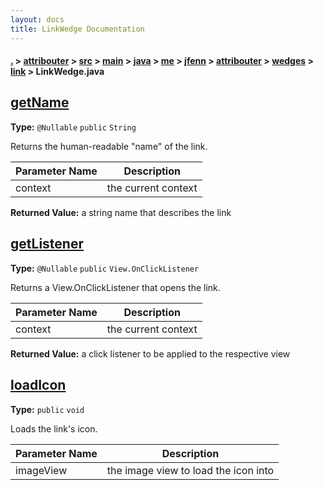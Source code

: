 ```yaml
---
layout: docs
title: LinkWedge Documentation
---
```

#### [.](./../../../../../../../../../index) > [attribouter](./../../../../../../../../index) > [src](./../../../../../../../index) > [main](./../../../../../../index) > [java](./../../../../../index) > [me](./../../../../index) > [jfenn](./../../../index) > [attribouter](./../../index) > [wedges](./../index) > [link](./index) > **LinkWedge.java**

## [getName](https://github.com/TheAndroidMaster/Attribouter/blob/master/attribouter/src/main/java/me/jfenn/attribouter/wedges/link/LinkWedge.java#L56)

**Type:** `@Nullable` `public` `String`

Returns the human-readable "name" of the link. 





|Parameter Name|Description|
|-----|-----|
|context|the current context|


**Returned Value:** a string name that describes the link  








## [getListener](https://github.com/TheAndroidMaster/Attribouter/blob/master/attribouter/src/main/java/me/jfenn/attribouter/wedges/link/LinkWedge.java#L67)

**Type:** `@Nullable` `public` `View.OnClickListener`

Returns a View.OnClickListener that opens the link. 





|Parameter Name|Description|
|-----|-----|
|context|the current context|


**Returned Value:** a click listener to be applied to the respective view  








## [loadIcon](https://github.com/TheAndroidMaster/Attribouter/blob/master/attribouter/src/main/java/me/jfenn/attribouter/wedges/link/LinkWedge.java#L116)

**Type:** `public` `void`

Loads the link's icon. 





|Parameter Name|Description|
|-----|-----|
|imageView|the image view to load the icon into  |








